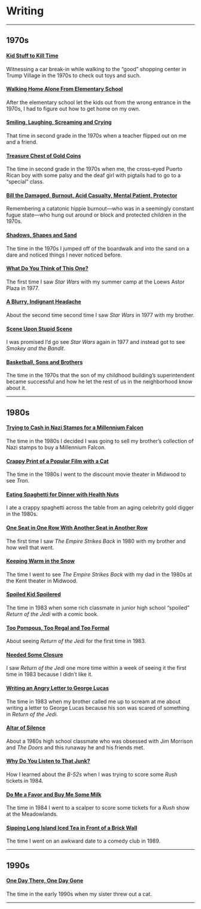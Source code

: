 # Writing

***

## 1970s

#### [Kid Stuff to Kill Time](Kid%20Stuff%20to%20Kill%20Time)
Witnessing a car break-in while walking to the “good” shopping center in Trump Village in the 1970s to check out toys and such.

#### [Walking Home Alone From Elementary School](Walking%20Home%20Alone%20From%20Elementary%20School)
After the elementary school let the kids out from the wrong entrance in the 1970s, I had to figure out how to get home on my own.

#### [Smiling, Laughing, Screaming and Crying](Smiling,%20Laughing,%20Screaming%20and%20Crying)
That time in second grade in the 1970s when a teacher flipped out on me and a friend.

#### [Treasure Chest of Gold Coins](Treasure%20Chest%20of%20Gold%20Coins)
The time in second grade in the 1970s when me, the cross-eyed Puerto Rican boy with some palsy and the deaf girl with pigtails had to go to a “special” class.

#### [Bill the Damaged, Burnout, Acid Casualty, Mental Patient, Protector](Bill%20the%20Damaged,%20Burnout,%20Acid%20Casualty,%20Mental%20Patient,%20Protector)
Remembering a catatonic hippie burnout—who was in a seemingly constant fugue state—who hung out around or block and protected children in the 1970s.

#### [Shadows, Shapes and Sand](Shadows,%20Shapes%20and%20Sand)
The time in the 1970s I jumped off of the boardwalk and into the sand on a dare and noticed things I never noticed before.

#### [What Do You Think of This One?](What%20Do%20You%20Think%20of%20This%20One)
The first time I saw *Star Wars* with my summer camp at the Loews Astor Plaza in 1977.

#### [A Blurry, Indignant Headache](A%20Blurry,%20Indignant%20Headache)
About the second time second time I saw *Star Wars* in 1977 with my brother.

#### [Scene Upon Stupid Scene](Scene%20Upon%20Stupid%20Scene)
I was promised I’d go see *Star Wars* again in 1977 and instead got to see *Smokey and the Bandit*.

#### [Basketball, Sons and Brothers](Basketball,%20Sons%20and%20Brothers)
The time in the 1970s that the son of my childhood building’s superintendent became successful and how he let the rest of us in the neighborhood know about it.

***

## 1980s

#### [Trying to Cash in Nazi Stamps for a Millennium Falcon](Trying%20to%20Cash%20in%20Nazi%20Stamps%20for%20a%20Millennium%20Falcon)
The time in the 1980s I decided I was going to sell my brother’s collection of Nazi stamps to buy a Millennium Falcon.

#### [Crappy Print of a Popular Film with a Cat](Crappy%20Print%20of%20a%20Popular%20Film%20with%20a%20Cat)
The time in the 1980s I went to the discount movie theater in Midwood to see *Tron*.

#### [Eating Spaghetti for Dinner with Health Nuts](Eating%20Spaghetti%20for%20Dinner%20with%20Health%20Nuts)
I ate a crappy spaghetti across the table from an aging celebrity gold digger in the 1980s.

#### [One Seat in One Row With Another Seat in Another Row](One%20Seat%20in%20One%20Row%20With%20Another%20Seat%20in%20Another%20Row)
The first time I saw *The Empire Strikes Back* in 1980 with my brother and how well that went.

#### [Keeping Warm in the Snow](Keeping%20Warm%20in%20the%20Snow)
The time I went to see *The Empire Strikes Back* with my dad in the 1980s at the Kent theater in Midwood.

#### [Spoiled Kid Spoilered](Spoiled%20Kid%20Spoilered)
The time in 1983 when some rich classmate in junior high school “spoiled” *Return of the Jedi* with a comic book.

#### [Too Pompous, Too Regal and Too Formal](Too%20Pompous,%20Too%20Regal%20and%20Too%20Formal)
About seeing *Return of the Jedi* for the first time in 1983.

#### [Needed Some Closure](Needed%20Some%20Closure)
I saw *Return of the Jedi* one more time within a week of seeing it the first time in 1983 because I didn’t like it.

#### [Writing an Angry Letter to George Lucas](Writing%20an%20Angry%20Letter%20to%20George%20Lucas)
The time in 1983 when my brother called me up to scream at me about writing a letter to George Lucas because his son was scared of something in *Return of the Jedi*.

#### [Altar of Silence](Altar%20of%20Silence)
About a 1980s high school classmate who was obsessed with Jim Morrison and *The Doors* and this runaway he and his friends met.

#### [Why Do You Listen to That Junk?](Why%20Do%20You%20Listen%20to%20That%20Junk)
How I learned about the *B-52s* when I was trying to score some *Rush* tickets in 1984.

#### [Do Me a Favor and Buy Me Some Milk](Do%20Me%20a%20Favor%20and%20Buy%20Me%20Some%20Milk)
The time in 1984 I went to a scalper to score some tickets for a *Rush* show at the Meadowlands.

#### [Sipping Long Island Iced Tea in Front of a Brick Wall](Sipping%20Long%20Island%20Iced%20Tea%20in%20Front%20of%20a%20Brick%20Wall)
The time I went on an awkward date to a comedy club in 1989.

***

## 1990s

#### [One Day There, One Day Gone](One%20Day%20There,%20One%20Day%20Gone)
The time in the early 1990s when my sister threw out a cat.

***

